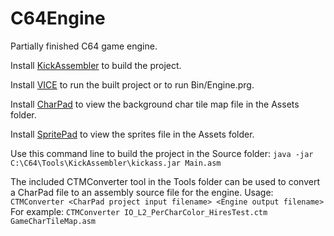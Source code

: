# C64Engine
Partially finished C64 game engine.

Install [KickAssembler](http://theweb.dk/KickAssembler/Main.html#frontpage) to build the project.

Install [VICE](https://vice-emu.sourceforge.io/) to run the built project or to run Bin/Engine.prg.

Install [CharPad](https://subchristsoftware.itch.io/charpad-free-edition) to view the background char tile map file in the Assets folder.

Install [SpritePad](https://subchristsoftware.itch.io/spritepad-pro) to view the sprites file in the Assets folder.

Use this command line to build the project in the Source folder:
`java -jar C:\C64\Tools\KickAssembler\kickass.jar Main.asm`

The included CTMConverter tool in the Tools folder can be used to convert a CharPad file to an assembly source file for the engine.
Usage: `CTMConverter <CharPad project input filename> <Engine output filename>`    
For example: `CTMConverter IO_L2_PerCharColor_HiresTest.ctm GameCharTileMap.asm`


  
